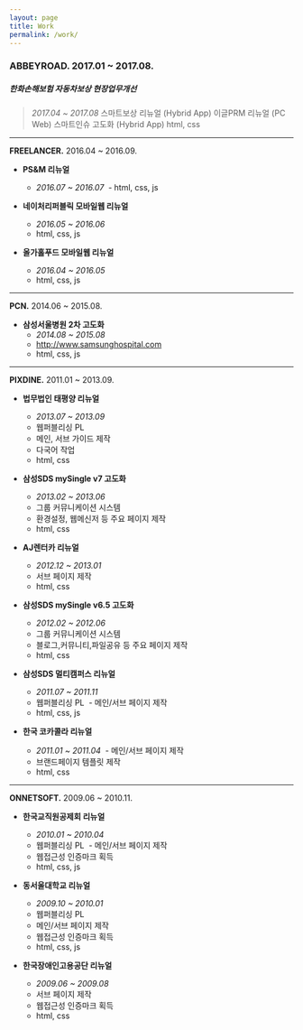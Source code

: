 ```yaml
---
layout: page
title: Work
permalink: /work/
---
```



### **ABBEYROAD.** 2017.01 ~ 2017.08.

  ##### **한화손해보험 자동차보상 현장업무개선** 
  > *2017.04 ~ 2017.08*
  > 스마트보상 리뉴얼 (Hybrid App)
  > 이글PRM 리뉴얼 (PC Web)
  > 스마트인슈 고도화 (Hybrid App)
  > html, css


- - -


**FREELANCER.** 2016.04 ~ 2016.09.

- **PS&M 리뉴얼** 
  - *2016.07 ~ 2016.07*
  - html, css, js

- **네이처리퍼블릭 모바일웹 리뉴얼**
  - *2016.05 ~ 2016.06*
  - html, css, js

- **올가홀푸드 모바일웹 리뉴얼**
  - *2016.04 ~ 2016.05*
  - html, css, js


- - -


**PCN.** 2014.06 ~ 2015.08.

- **삼성서울병원 2차 고도화**
  - *2014.08  ~ 2015.08*
  - <http://www.samsunghospital.com>
  - html, css, js


- - -


**PIXDINE.** 2011.01 ~ 2013.09.

- **법무법인 태평양 리뉴얼**
  - *2013.07 ~ 2013.09*
  - 웹퍼블리싱 PL
  - 메인, 서브 가이드 제작
  - 다국어 작업
  - html, css

- **삼성SDS mySingle v7 고도화**
  - *2013.02 ~ 2013.06*
  - 그룹 커뮤니케이션 시스템
  - 환경설정, 웹메신저 등 주요 페이지 제작
  - html, css

- **AJ렌터카 리뉴얼**
  - *2012.12 ~ 2013.01*
  - 서브 페이지 제작
  - html, css

- **삼성SDS mySingle v6.5 고도화**
  - *2012.02 ~ 2012.06*
  - 그룹 커뮤니케이션 시스템
  - 블로그,커뮤니티,파일공유 등 주요 페이지 제작
  - html, css

- **삼성SDS 멀티캠퍼스 리뉴얼**
  - *2011.07 ~ 2011.11*
  - 웹퍼블리싱 PL
  - 메인/서브 페이지 제작
  - html, css, js

- **한국 코카콜라 리뉴얼**
  - *2011.01 ~ 2011.04*
  - 메인/서브 페이지 제작
  - 브랜드페이지 템플릿 제작
  - html, css


- - -


**ONNETSOFT.** 2009.06 ~ 2010.11.

- **한국교직원공제회 리뉴얼**
  - *2010.01 ~ 2010.04*
  - 웹퍼블리싱 PL
  - 메인/서브 페이지 제작
  - 웹접근성 인증마크 획득
  - html, css, js

- **동서울대학교 리뉴얼**
  - *2009.10 ~ 2010.01*
  - 웹퍼블리싱 PL
  - 메인/서브 페이지 제작
  - 웹접근성 인증마크 획득
  - html, css, js

- **한국장애인고용공단 리뉴얼**
  - *2009.06 ~ 2009.08*
  - 서브 페이지 제작
  - 웹접근성 인증마크 획득
  - html, css
